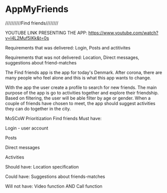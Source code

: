 # AppMyFriends

//////////Find friends////////

YOUTUBE LINK PRESENTING THE APP:
https://www.youtube.com/watch?v=l4L2Muf5IKk&t=0s 

Requirements that was delivered: Login, Posts and actitivites

Requirements that was not delivered: Location, Direct messages, suggestions about friend-matches



The Find friends app is the app for today's Denmark. After corona, there are many people who feel alone and this is what this app wants to change.

With the app the user create a profile to search for new friends. The main purpose of the app is go to activities together and explore their friendship. Based on filtering, the user will be able filter by age or gender. When a couple of friends have chosen to meet, the app should suggest activities they can do together in the city.


MoSCoW Prioritization Find friends
Must have:

Login - user account

Posts 

Direct messages

Activities 
	
Should have: Location specification

Could have: Suggestions about friends-matches 

Will not have: Video function AND Call function
